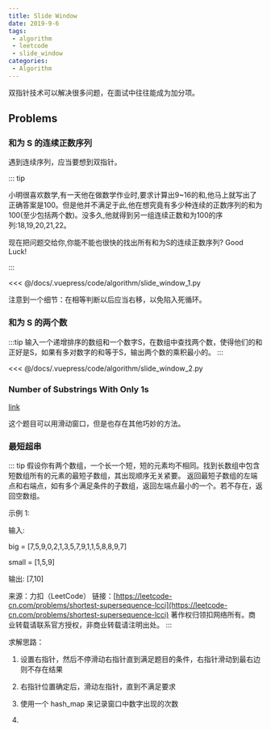 ```yaml
---
title: Slide Window
date: 2019-9-6
tags:
 - algorithm
 - leetcode
 - slide_window
categories:
 - Algorithm
---
```


双指针技术可以解决很多问题，在面试中往往能成为加分项。

## Problems


### 和为 S 的连续正数序列

遇到连续序列，应当要想到双指针。

::: tip

小明很喜欢数学,有一天他在做数学作业时,要求计算出9~16的和,他马上就写出了正确答案是100。但是他并不满足于此,他在想究竟有多少种连续的正数序列的和为100(至少包括两个数)。没多久,他就得到另一组连续正数和为100的序列:18,19,20,21,22。

现在把问题交给你,你能不能也很快的找出所有和为S的连续正数序列? Good Luck!

:::

  <<< @/docs/.vuepress/code/algorithm/slide_window_1.py

注意到一个细节：在相等判断以后应当右移，以免陷入死循环。

### 和为 S 的两个数

:::tip
输入一个递增排序的数组和一个数字S，在数组中查找两个数，使得他们的和正好是S，如果有多对数字的和等于S，输出两个数的乘积最小的。
:::

  <<< @/docs/.vuepress/code/algorithm/slide_window_2.py


### Number of Substrings With Only 1s

[link](https://leetcode.com/problems/number-of-substrings-with-only-1s/)

这个题目可以用滑动窗口，但是也存在其他巧妙的方法。

### 最短超串

::: tip
假设你有两个数组，一个长一个短，短的元素均不相同。找到长数组中包含短数组所有的元素的最短子数组，其出现顺序无关紧要。
返回最短子数组的左端点和右端点，如有多个满足条件的子数组，返回左端点最小的一个。若不存在，返回空数组。

示例 1:

输入:

big = [7,5,9,0,2,1,3,5,7,9,1,1,5,8,8,9,7]

small = [1,5,9]

输出: [7,10]

来源：力扣（LeetCode）
链接：[https://leetcode-cn.com/problems/shortest-supersequence-lcci](https://leetcode-cn.com/problems/shortest-supersequence-lcci)
著作权归领扣网络所有。商业转载请联系官方授权，非商业转载请注明出处。
:::

求解思路：

1. 设置右指针，然后不停滑动右指针直到满足题目的条件，右指针滑动到最右边则不存在结果

2. 右指针位置确定后，滑动左指针，直到不满足要求

3. 使用一个 hash_map 来记录窗口中数字出现的次数

4. 

